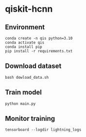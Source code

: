 # qiskit-hcnn

## Environment

```
conda create -n qis python=3.10
conda activate qis
conda install pip
pip install -r requirements.txt
```

## Download dataset

```
bash dowload_data.sh
```

## Train model

```
python main.py
```

## Monitor training

```
tensorboard --logdir lightning_logs
```

